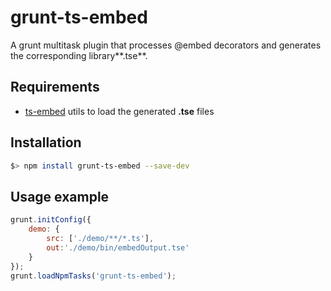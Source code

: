 # grunt-ts-embed

A grunt multitask plugin that processes @embed decorators and generates the corresponding library**.tse**.

## Requirements

* [ts-embed](https://github.com/xperiments/ts-embed) utils to load the generated **.tse** files

## Installation
~~~sh
$> npm install grunt-ts-embed --save-dev
~~~
    
## Usage example
~~~js
grunt.initConfig({
    demo: {
        src: ['./demo/**/*.ts'],
        out:'./demo/bin/embedOutput.tse'
    }
});
grunt.loadNpmTasks('grunt-ts-embed');
~~~
